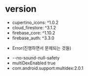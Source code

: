 # version
* cupertino_icons: ^1.0.2
* cloud_firestore: ^3.1.2
* firebase_core: ^1.10.2
* firebase_auth: ^3.3.0


+ Error(진행하면서 문제되는 것들)
* --no-sound-null-safety
* multiDexEnabled true
* com.android.support:multidex:2.0.1